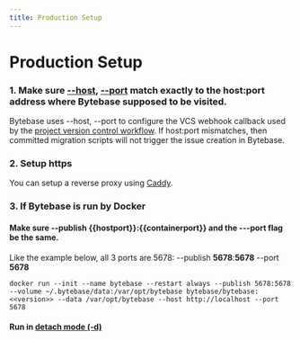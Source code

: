 ```yaml
---
title: Production Setup
---
```


# Production Setup

### 1. Make sure [--host](/docs/reference/command-line#host-less-than-less-than-string-greater-than-greater-than), [--port](/docs/reference/command-line#port-less-than-less-than-number-greater-than-greater-than) match exactly to the host:port address where Bytebase supposed to be visited.

Bytebase uses --host, --port to configure the VCS webhook callback used by the [project version control workflow](/docs/use-bytebase/vcs-integration/enable-version-control-workflow#step-3-configure-deploy). If host:port mismatches, then committed migration scripts will not trigger the issue creation in Bytebase.

### 2. Setup https

You can setup a reverse proxy using [Caddy](https://caddyserver.com/docs/quick-starts/reverse-proxy).

### 3. If Bytebase is run by Docker

#### Make sure --publish {{hostport}}:{{containerport}} and the ---port flag be the same.

Like the example below, all 3 ports are 5678: --publish **5678**:**5678** --port **5678**

`docker run --init --name bytebase --restart always --publish 5678:5678 --volume ~/.bytebase/data:/var/opt/bytebase bytebase/bytebase:<<version>> --data /var/opt/bytebase --host http://localhost --port 5678`

#### Run in [detach mode (-d)](https://docs.docker.com/engine/reference/run/#detached--d)
